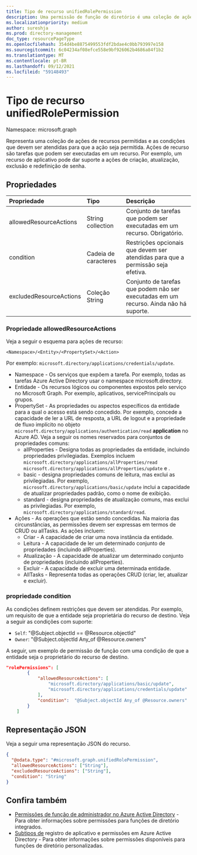 ```yaml
---
title: Tipo de recurso unifiedRolePermission
description: Uma permissão de função de diretório é uma coleção de ações e condições de recursos permitidos.
ms.localizationpriority: medium
author: sureshja
ms.prod: directory-management
doc_type: resourcePageType
ms.openlocfilehash: 354d4be8875499553fdf2bdae4c0bb793997e158
ms.sourcegitcommit: 6c04234af08efce558e9bf926062b4686a84f1b2
ms.translationtype: MT
ms.contentlocale: pt-BR
ms.lasthandoff: 09/12/2021
ms.locfileid: "59148493"
---
```

# <a name="unifiedrolepermission-resource-type"></a>Tipo de recurso unifiedRolePermission

Namespace: microsoft.graph

Representa uma coleção de ações de recursos permitidas e as condições que devem ser atendidas para que a ação seja permitida. Ações de recurso são tarefas que podem ser executadas em um recurso. Por exemplo, um recurso de aplicativo pode dar suporte a ações de criação, atualização, exclusão e redefinição de senha.

## <a name="properties"></a>Propriedades

| Propriedade     | Tipo        | Descrição |
|:-------------|:------------|:------------|
|allowedResourceActions|String collection| Conjunto de tarefas que podem ser executadas em um recurso. Obrigatório. |
|condition|Cadeia de caracteres| Restrições opcionais que devem ser atendidas para que a permissão seja efetiva. |
|excludedResourceActions|Coleção String| Conjunto de tarefas que podem não ser executadas em um recurso. Ainda não há suporte. |

### <a name="allowedresourceactions-property"></a>Propriedade allowedResourceActions

Veja a seguir o esquema para ações de recurso: 

```
<Namespace>/<Entity>/<PropertySet>/<Action>  
```
Por exemplo: `microsoft.directory/applications/credentials/update`.  

- Namespace - Os serviços que expõem a tarefa. Por exemplo, todas as tarefas Azure Active Directory usar o namespace microsoft.directory.  
- Entidade - Os recursos lógicos ou componentes expostos pelo serviço no Microsoft Graph. Por exemplo, aplicativos, servicePrincipals ou grupos.
- PropertySet - As propriedades ou aspectos específicos da entidade para a qual o acesso está sendo concedido. Por exemplo, concede a capacidade de ler a URL de resposta, a URL de logout e a propriedade de fluxo implícito no objeto `microsoft.directory/applications/authentication/read` **application** no Azure AD. Veja a seguir os nomes reservados para conjuntos de propriedades comuns:  
  - allProperties - Designa todas as propriedades da entidade, incluindo propriedades privilegiadas. Exemplos incluem `microsoft.directory/applications/allProperties/read` `microsoft.directory/applications/allProperties/update` e .
  - basic - designa propriedades comuns de leitura, mas exclui as privilegiadas. Por exemplo, `microsoft.directory/applications/basic/update` inclui a capacidade de atualizar propriedades padrão, como o nome de exibição.
  - standard - designa propriedades de atualização comuns, mas exclui as privilegiadas. Por exemplo, `microsoft.directory/applications/standard/read`.
- Ações - As operações que estão sendo concedidas. Na maioria das circunstâncias, as permissões devem ser expressas em termos de CRUD ou allTasks. As ações incluem:
  - Criar - A capacidade de criar uma nova instância da entidade.
  - Leitura - A capacidade de ler um determinado conjunto de propriedades (incluindo allProperties).
  - Atualização - A capacidade de atualizar um determinado conjunto de propriedades (incluindo allProperties).
  - Excluir - A capacidade de excluir uma determinada entidade.
  - AllTasks - Representa todas as operações CRUD (criar, ler, atualizar e excluir). 

### <a name="condition-property"></a>propriedade condition
As condições definem restrições que devem ser atendidas. Por exemplo, um requisito de que a entidade seja proprietária do recurso de destino. Veja a seguir as condições com suporte:

- `Self`: "@Subject.objectId == @Resource.objectId"
- `Owner`: "@Subject.objectId Any_of @Resource.owners"

A seguir, um exemplo de permissão de função com uma condição de que a entidade seja o proprietário do recurso de destino.

```json
"rolePermissions": [
        {
            "allowedResourceActions": [
                "microsoft.directory/applications/basic/update",
                "microsoft.directory/applications/credentials/update"
            ],
            "condition":  "@Subject.objectId Any_of @Resource.owners"
        }
    ]

```

## <a name="json-representation"></a>Representação JSON

Veja a seguir uma representação JSON do recurso.

<!-- {
  "blockType": "resource",
  "optionalProperties": [

  ],
  "@odata.type": "microsoft.graph.unifiedRolePermission",
  "baseType": null
}-->

```json
{
  "@odata.type": "#microsoft.graph.unifiedRolePermission",
  "allowedResourceActions": ["String"],
  "excludedResourceActions": ["String"],
  "condition": "String"
}
```
## <a name="see-also"></a>Confira também

- [Permissões de função de administrador no Azure Active Directory](/azure/active-directory/users-groups-roles/directory-assign-admin-roles) - Para obter informações sobre permissões para funções de diretório integrados.
- [Subtipos de](/azure/active-directory/users-groups-roles/roles-custom-available-permissions) registro de aplicativo e permissões em Azure Active Directory - Para obter informações sobre permissões disponíveis para funções de diretório personalizadas. 

<!-- uuid: 16cd6b66-4b1a-43a1-adaf-3a886856ed98
2019-02-04 14:57:30 UTC -->
<!-- {
  "type": "#page.annotation",
  "description": "unifiedRolePermission resource",
  "keywords": "",
  "section": "documentation",
  "tocPath": ""
}-->